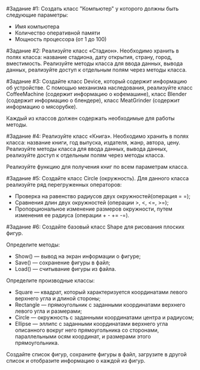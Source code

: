 #Задание #1:
Создать класс "Компьютер" у которого должны быть следующие параметры:
 - Имя компьютера
 - Количество оперативной памяти
 - Мощность процессора (от 1 до 100)

#Задание #2:
Реализуйте класс «Стадион». Необходимо хранить в
полях класса: название стадиона, дату открытия, страну,
город, вместимость. Реализуйте методы класса для ввода
данных, вывода данных, реализуйте доступ к отдельным
полям через методы класса.

#Задание #3:
Создайте класс Device, который содержит информацию об устройстве.
С помощью механизма наследования, реализуйте класс
CoffeeMachine (содержит информацию о кофемашине),
класс Blender (содержит информацию о блендере), класс
MeatGrinder (содержит информацию о мясорубке).

Каждый из классов должен содержать необходимые
для работы методы.

#Задание #4:
Реализуйте класс «Книга». Необходимо хранить в
полях класса: название книги, год выпуска, издателя,
жанр, автора, цену. Реализуйте методы класса для ввода
данных, вывода данных, реализуйте доступ к отдельным
полям через методы класса.

Реализуйте функцию для получения книг по всем параметрам класса.

#Задание #5:
Создайте класс Circle (окружность). Для данного
класса реализуйте ряд перегруженных операторов:

- Проверка на равенство радиусов двух окружностей(операция = =);
- Сравнения длин двух окружностей (операции >, <, <=, >=);
- Пропорциональное изменение размеров окружности, путем изменения ее радиуса (операции + - += -=).

#Задание #6:
Создайте базовый класс Shape для рисования плоских
фигур.

Определите методы:

- Show() — вывод на экран информации о фигуре;
- Save() — сохранение фигуры в файл;
- Load() — считывание фигуры из файла.

Определите производные классы:

- Square — квадрат, который характеризуется координатами левого верхнего угла и длиной стороны;
- Rectangle — прямоугольник с заданными координатами верхнего левого угла и размерами;
- Circle — окружность с заданными координатами центра и радиусом;
- Ellipse — эллипс с заданными координатами верхнего угла описанного вокруг него прямоугольника со сторонами, 
  параллельными осям координат, и размерами этого прямоугольника.

Создайте список фигур, сохраните фигуры в файл,
загрузите в другой список и отобразите информацию о
каждой из фигур.
 
